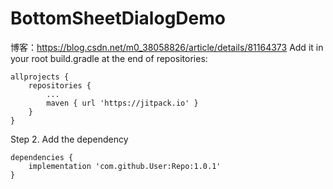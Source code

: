# BottomSheetDialogDemo
博客：https://blog.csdn.net/m0_38058826/article/details/81164373
Add it in your root build.gradle at the end of repositories:

	allprojects {
		repositories {
			...
			maven { url 'https://jitpack.io' }
		}
	}
Step 2. Add the dependency

	dependencies {
		implementation 'com.github.User:Repo:1.0.1'
	}

